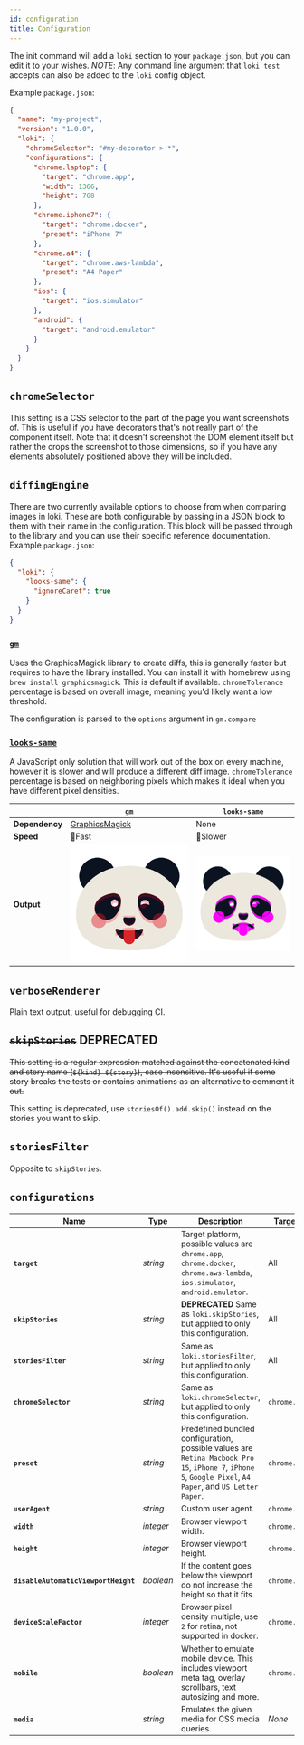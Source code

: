 ```yaml
---
id: configuration
title: Configuration
---
```


The init command will add a `loki` section to your `package.json`, but you can edit it to your wishes. _NOTE_: Any command line argument that `loki test` accepts can also be added to the `loki` config object.

Example `package.json`:

```json
{
  "name": "my-project",
  "version": "1.0.0",
  "loki": {
    "chromeSelector": "#my-decorator > *",
    "configurations": {
      "chrome.laptop": {
        "target": "chrome.app",
        "width": 1366,
        "height": 768
      },
      "chrome.iphone7": {
        "target": "chrome.docker",
        "preset": "iPhone 7"
      },
      "chrome.a4": {
        "target": "chrome.aws-lambda",
        "preset": "A4 Paper"
      },
      "ios": {
        "target": "ios.simulator"
      },
      "android": {
        "target": "android.emulator"
      }
    }
  }
}
```

## `chromeSelector`

This setting is a CSS selector to the part of the page you want screenshots of. This is useful if you have decorators that's not really part of the component itself. Note that it doesn't screenshot the DOM element itself but rather the crops the screenshot to those dimensions, so if you have any elements absolutely positioned above they will be included.

## `diffingEngine`

There are two currently available options to choose from when comparing images in loki. These are both configurable by passing in a JSON block to them with their name in the configuration. This block will be passed through to the library and you can use their specific reference documentation. Example `package.json`:

```json
{
  "loki": {
    "looks-same": {
      "ignoreCaret": true
    }
  }
}
```

### [`gm`](https://github.com/aheckmann/gm)

Uses the GraphicsMagick library to create diffs, this is generally faster but requires to have the library installed. You can install it with homebrew using `brew install graphicsmagick`. This is default if available. `chromeTolerance` percentage is based on overall image, meaning you'd likely want a low threshold.

The configuration is parsed to the `options` argument in `gm.compare`

### [`looks-same`](https://github.com/gemini-testing/looks-same)

A JavaScript only solution that will work out of the box on every machine, however it is slower and will produce a different diff image. `chromeTolerance` percentage is based on neighboring pixels which makes it ideal when you have different pixel densities.

|                | `gm`                                            | `looks-same`                  |
| -------------- | ----------------------------------------------- | ----------------------------- |
| **Dependency** | [GraphicsMagick](http://www.graphicsmagick.org) | None                          |
| **Speed**      | 🏃Fast                                          | 🚶Slower                      |
| **Output**     | ![](/img/gm-diff.png)                           | ![](/img/looks-same-diff.png) |

## `verboseRenderer`

Plain text output, useful for debugging CI.

## ~~`skipStories`~~ **DEPRECATED**

~~This setting is a regular expression matched against the concatenated kind and story name (`${kind} ${story}`), case insensitive. It's useful if some story breaks the tests or contains animations as an alternative to comment it out.~~

This setting is deprecated, use `storiesOf().add.skip()` instead on the stories you want to skip.

## `storiesFilter`

Opposite to `skipStories`.

## `configurations`

| Name                                 | Type      | Description                                                                                                                                               | Targets      |
| ------------------------------------ | --------- | --------------------------------------------------------------------------------------------------------------------------------------------------------- | ------------ |
| **`target`**                         | _string_  | Target platform, possible values are `chrome.app`, `chrome.docker`, `chrome.aws-lambda`, `ios.simulator`, `android.emulator`.                             | All          |
| **`skipStories`**                    | _string_  | **DEPRECATED** Same as `loki.skipStories`, but applied to only this configuration.                                                                        | All          |
| **`storiesFilter`**                  | _string_  | Same as `loki.storiesFilter`, but applied to only this configuration.                                                                                     | All          |
| **`chromeSelector`**                 | _string_  | Same as `loki.chromeSelector`, but applied to only this configuration.                                                                                    | `chrome.*`   |
| **`preset`**                         | _string_  | Predefined bundled configuration, possible values are `Retina Macbook Pro 15`, `iPhone 7`, `iPhone 5`, `Google Pixel`, `A4 Paper`, and `US Letter Paper`. | `chrome.*`   |
| **`userAgent`**                      | _string_  | Custom user agent.                                                                                                                                        | `chrome.*`   |
| **`width`**                          | _integer_ | Browser viewport width.                                                                                                                                   | `chrome.*`   |
| **`height`**                         | _integer_ | Browser viewport height.                                                                                                                                  | `chrome.*`   |
| **`disableAutomaticViewportHeight`** | _boolean_ | If the content goes below the viewport do not increase the height so that it fits.                                                                        | `chrome.*`   |
| **`deviceScaleFactor`**              | _integer_ | Browser pixel density multiple, use `2` for retina, not supported in docker.                                                                              | `chrome.app` |
| **`mobile`**                         | _boolean_ | Whether to emulate mobile device. This includes viewport meta tag, overlay scrollbars, text autosizing and more.                                          | `chrome.*`   |
| **`media`**                          | _string_  | Emulates the given media for CSS media queries.                                                                                                           | _None_       |
